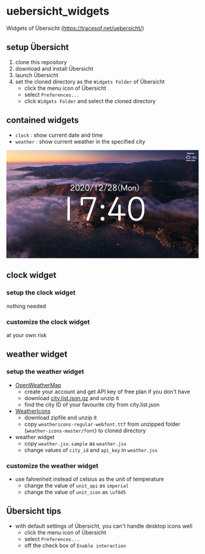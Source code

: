 # uebersicht_widgets
Widgets of Übersicht (https://tracesof.net/uebersicht/)

## setup Übersicht

1. clone this repository
1. download and install Übersicht
1. launch Übersicht
1. set the cloned directory as the `Widgets Folder` of Übersicht
    - click the menu icon of Übersicht
    - select `Preferences...`
    - click `Widgets Folder` and select the cloned directory

## contained widgets

- `clock` : show current date and time
- `weather` : show current weather in the specified city

![](sample.png)

## clock widget

### setup the clock widget

nothing needed

### customize the clock widget

at your own risk

## weather widget

### setup the weather widget

- [OpenWeatherMap](https://openweathermap.org/)
    - create your account and get API key of free plan if you don't have
    - download [city.list.json.gz](http://bulk.openweathermap.org/sample/city.list.json.gz) and unzip it
    - find the city ID of your favourite city from city.list.json
- [WeatherIcons](https://erikflowers.github.io/weather-icons/)
    - download zipfile and unzip it
    - copy `weathericons-regular-webfont.ttf` from unzipped folder (`weather-icons-master/font`) to cloned directory
- weather widget
    - copy `weather.jsx.sample` as `weather.jsx`
    - change values of `city_id` and `api_key` in `weather.jsx`

### customize the weather widget

- use fahrenheit instead of celsius as the unit of temperature
    - change the value of `unit_api` as `imperial`
    - change the value of `unit_icon` as `\uf045`

## Übersicht tips

- with default settings of Übersicht, you can't handle desktop icons well
    - click the menu icon of Übersicht
    - select `Preferences...`
    - off the check box of `Enable interaction`
